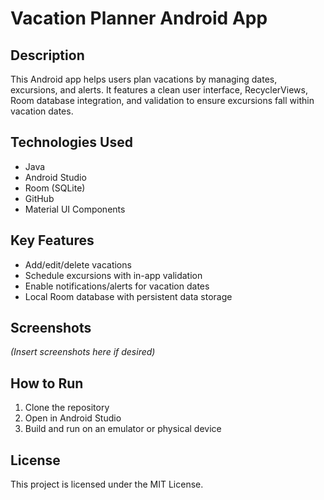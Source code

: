 # Vacation Planner Android App

## Description
This Android app helps users plan vacations by managing dates, excursions, and alerts. It features a clean user interface, RecyclerViews, Room database integration, and validation to ensure excursions fall within vacation dates.

## Technologies Used
- Java
- Android Studio
- Room (SQLite)
- GitHub
- Material UI Components

## Key Features
- Add/edit/delete vacations
- Schedule excursions with in-app validation
- Enable notifications/alerts for vacation dates
- Local Room database with persistent data storage

## Screenshots
*(Insert screenshots here if desired)*

## How to Run
1. Clone the repository
2. Open in Android Studio
3. Build and run on an emulator or physical device

## License
This project is licensed under the MIT License.

